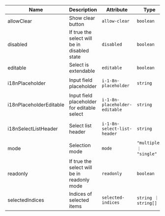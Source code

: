| Name       | Description                   | Attribute        | Type                                      | Default             |
|------------|-------------------------------|------------------|-------------------------------------------|---------------------|
|<div className="Api__Table"> <div>allowClear</div> <div className="Api__Table Docs__Tags"></div></div>| Show clear button | `allow-clear` | `boolean` | `false` |
|<div className="Api__Table"> <div>disabled</div> <div className="Api__Table Docs__Tags"></div></div>| If true the select will be in disabled state | `disabled` | `boolean` | `false` |
|<div className="Api__Table"> <div>editable</div> <div className="Api__Table Docs__Tags"></div></div>| Select is extendable | `editable` | `boolean` | `false` |
|<div className="Api__Table"> <div>i18nPlaceholder</div> <div className="Api__Table Docs__Tags"></div></div>| Input field placeholder | `i-1-8n-placeholder` | `string` | `'Select an option'` |
|<div className="Api__Table"> <div>i18nPlaceholderEditable</div> <div className="Api__Table Docs__Tags"></div></div>| Input field placeholder for editable select | `i-1-8n-placeholder-editable` | `string` | `'Type of select option'` |
|<div className="Api__Table"> <div>i18nSelectListHeader</div> <div className="Api__Table Docs__Tags"></div></div>| Select list header | `i-1-8n-select-list-header` | `string` | `'Please select an option'` |
|<div className="Api__Table"> <div>mode</div> <div className="Api__Table Docs__Tags"></div></div>| Selection mode | `mode` | `"multiple" ｜ "single"` | `'single'` |
|<div className="Api__Table"> <div>readonly</div> <div className="Api__Table Docs__Tags"></div></div>| If true the select will be in readonly mode | `readonly` | `boolean` | `false` |
|<div className="Api__Table"> <div>selectedIndices</div> <div className="Api__Table Docs__Tags"></div></div>| Indices of selected items | `selected-indices` | `string ｜ string[]` | `[]` |
